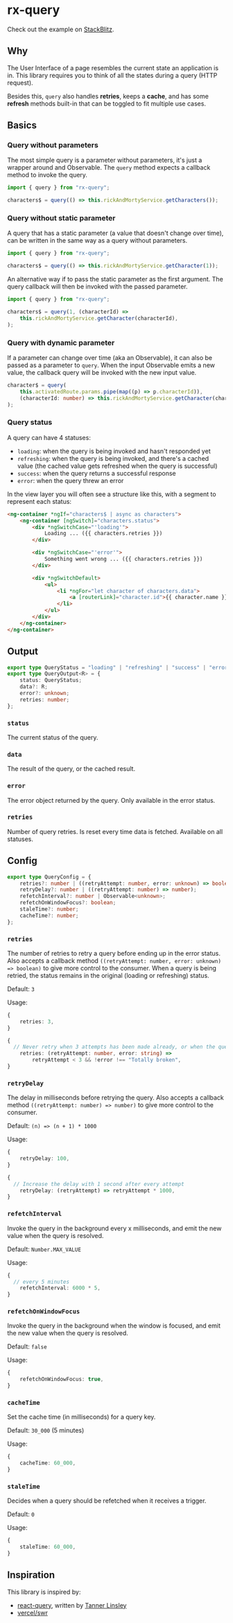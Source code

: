 # rx-query

Check out the example on [StackBlitz](https://stackblitz.com/github/timdeschryver/rx-query).

## Why

The User Interface of a page resembles the current state an application is in.
This library requires you to think of all the states during a query (HTTP request).

Besides this, `query` also handles **retries**, keeps a **cache**, and has some **refresh** methods built-in that can be toggled to fit multiple use cases.

## Basics

### Query without parameters

The most simple query is a parameter without parameters, it's just a wrapper around and Observable.
The `query` method expects a callback method to invoke the query.

```ts
import { query } from "rx-query";

characters$ = query(() => this.rickAndMortyService.getCharacters());
```

### Query without static parameter

A query that has a static parameter (a value that doesn't change over time), can be written in the same way as a query without parameters.

```ts
import { query } from "rx-query";

characters$ = query(() => this.rickAndMortyService.getCharacter(1));
```

An alternative way if to pass the static parameter as the first argument.
The query callback will then be invoked with the passed parameter.

```ts
import { query } from "rx-query";

characters$ = query(1, (characterId) =>
	this.rickAndMortyService.getCharacter(characterId),
);
```

### Query with dynamic parameter

If a parameter can change over time (aka an Observable), it can also be passed as a parameter to `query`.
When the input Observable emits a new value, the callback query will be invoked with the new input value.

```ts
character$ = query(
	this.activatedRoute.params.pipe(map((p) => p.characterId)),
	(characterId: number) => this.rickAndMortyService.getCharacter(characterId),
);
```

### Query status

A query can have 4 statuses:

- `loading`: when the query is being invoked and hasn't responded yet
- `refreshing`: when the query is being invoked, and there's a cached value (the cached value gets refreshed when the query is successful)
- `success`: when the query returns a successful response
- `error`: when the query threw an error

In the view layer you will often see a structure like this, with a segment to represent each status:

```html
<ng-container *ngIf="characters$ | async as characters">
	<ng-container [ngSwitch]="characters.status">
		<div *ngSwitchCase="'loading'">
			Loading ... ({{ characters.retries }})
		</div>

		<div *ngSwitchCase="'error'">
			Something went wrong ... ({{ characters.retries }})
		</div>

		<div *ngSwitchDefault>
			<ul>
				<li *ngFor="let character of characters.data">
					<a [routerLink]="character.id">{{ character.name }}</a>
				</li>
			</ul>
		</div>
	</ng-container>
</ng-container>
```

## Output

```ts
export type QueryStatus = "loading" | "refreshing" | "success" | "error";
export type QueryOutput<R> = {
	status: QueryStatus;
	data?: R;
	error?: unknown;
	retries: number;
};
```

### `status`

The current status of the query.

### `data`

The result of the query, or the cached result.

### `error`

The error object returned by the query.
Only available in the error status.

### `retries`

Number of query retries.
Is reset every time data is fetched.
Available on all statuses.

## Config

```ts
export type QueryConfig = {
	retries?: number | ((retryAttempt: number, error: unknown) => boolean);
	retryDelay?: number | ((retryAttempt: number) => number);
	refetchInterval?: number | Observable<unknown>;
	refetchOnWindowFocus?: boolean;
	staleTime?: number;
	cacheTime?: number;
};
```

### `retries`

The number of retries to retry a query before ending up in the error status.
Also accepts a callback method `((retryAttempt: number, error: unknown) => boolean)` to give more control to the consumer.
When a query is being retried, the status remains in the original (loading or refreshing) status.

Default: `3`

Usage:

```ts
{
	retries: 3,
}

{
  // Never retry when 3 attempts has been made already, or when the query is totally broken
	retries: (retryAttempt: number, error: string) =>
		retryAttempt < 3 && !error !== "Totally broken",
}
```

### `retryDelay`

The delay in milliseconds before retrying the query.
Also accepts a callback method `((retryAttempt: number) => number)` to give more control to the consumer.

Default: `(n) => (n + 1) * 1000`

Usage:

```ts
{
	retryDelay: 100,
}

{
  // Increase the delay with 1 second after every attempt
	retryDelay: (retryAttempt) => retryAttempt * 1000,
}
```

### `refetchInterval`

Invoke the query in the background every x milliseconds, and emit the new value when the query is resolved.

Default: `Number.MAX_VALUE`

Usage:

```ts
{
  // every 5 minutes
	refetchInterval: 6000 * 5,
}
```

### `refetchOnWindowFocus`

Invoke the query in the background when the window is focused, and emit the new value when the query is resolved.

Default: `false`

Usage:

```ts
{
	refetchOnWindowFocus: true,
}
```

### `cacheTime`

Set the cache time (in milliseconds) for a query key.

Default: `30_000` (5 minutes)

Usage:

```ts
{
	cacheTime: 60_000,
}
```

### `staleTime`

Decides when a query should be refetched when it receives a trigger.

Default: `0`

Usage:

```ts
{
	staleTime: 60_000,
}
```

## Inspiration

This library is inspired by:

- [react-query](https://github.com/tannerlinsley/react-query), written by [Tanner Linsley](https://twitter.com/tannerlinsley)
- [vercel/swr](https://github.com/vercel/swr)

